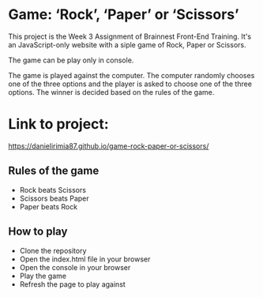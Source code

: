 # Game: ‘Rock’, ‘Paper’ or ‘Scissors’

This project is the Week 3 Assignment of Brainnest Front-End Training. It's an JavaScript-only website with a siple game of Rock, Paper or Scissors.

The game can be play only in console. 

The game is played against the computer. The computer randomly chooses one of the three options and the player is asked to choose one of the three options. The winner is decided based on the rules of the game.

# Link to project:
https://danielirimia87.github.io/game-rock-paper-or-scissors/

## Rules of the game

  * Rock beats Scissors
  * Scissors beats Paper
  * Paper beats Rock
##

## How to play


  * Clone the repository
  * Open the index.html file in your browser
  * Open the console in your browser
  * Play the game
  * Refresh the page to play against
##






